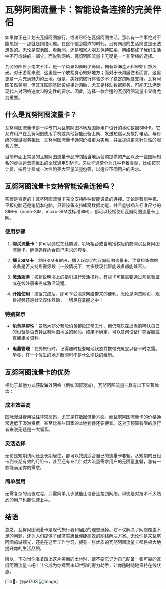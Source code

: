 # 瓦努阿图流量卡：智能设备连接的完美伴侣

如果你正在计划去瓦努阿图旅行，或者已经在瓦努阿图生活，那么有一件事绝对不能忽视——那就是网络问题。在这个信息爆炸的时代，没有网络的生活简直是无法想象的。无论是查地图、看新闻、还是和家人朋友保持联系，网络都成了我们生活中不可或缺的一部分。而说到网络，瓦努阿图流量卡无疑是一个非常棒的选择。

瓦努阿图位于南太平洋，是一个风景如画的小岛国，拥有碧海蓝天和原始自然风光。对于游客来说，这里是一个放松身心的好地方；而对于长期居住者而言，这里更是一片充满魅力的土地。但是，美好的旅行体验少不了稳定的网络支持。瓦努阿图虽然美丽，但其互联网基础设施相对落后，尤其是移动数据服务，可能无法满足现代人对网络速度和稳定性的要求。因此，选择一款合适的瓦努阿图流量卡显得尤为重要。

## 什么是瓦努阿图流量卡？

瓦努阿图流量卡是一种专门为瓦努阿图本地及国际用户设计的移动数据SIM卡。它允许用户在瓦努阿图使用手机或其他智能设备上网、发送短信以及拨打电话。与传统的漫游服务相比，瓦努阿图流量卡通常价格更为实惠，并且提供更具针对性的服务方案。

目前市面上常见的瓦努阿图流量卡品牌包括当地运营商提供的产品以及一些国际知名的虚拟运营商推出的全球通用SIM卡。这些卡通常分为几种套餐类型，比如按天计费、按月计费或一次性购买大容量流量包等，以适应不同用户的需求。

## 瓦努阿图流量卡支持智能设备连接吗？

答案是肯定的！瓦努阿图流量卡完全支持各种智能设备的连接。无论是智能手机、平板电脑还是笔记本电脑，只要设备支持蜂窝数据功能，并且能够插入标准尺寸的SIM卡（nano-SIM、micro-SIM或标准SIM），都可以轻松使用瓦努阿图流量卡上网。

### 使用步骤

1. **购买流量卡**：你可以通过在线商城、机场柜台或当地授权经销商购买瓦努阿图流量卡。确保选择适合自己需求的套餐。
   
2. **插入SIM卡**：将旧SIM卡取出，插入新购买的瓦努阿图流量卡。注意检查你的设备是否支持所需频段（一般情况下，大多数现代智能设备都能兼容）。

3. **激活服务**：按照说明书上的指引进行激活操作。有些卡可能需要通过短信验证或在线注册来完成激活流程。

4. **开始使用**：激活完成后，即可享受高速网络带来的便利。无论是浏览网页、观看视频还是社交媒体互动，一切尽在掌握之中！

### 特别提示

- **设备兼容性**：虽然大部分智能设备都能正常工作，但仍建议在出发前确认自己的设备是否支持瓦努阿图地区的频段。如果不确定，可以咨询设备厂商客服或查阅相关资料。
  
- **电量管理**：在外旅行时，记得随时检查电池状态并携带充电宝以备不时之需。毕竟，在一个陌生的地方断网可不是什么愉快的经历。

## 瓦努阿图流量卡的优势

相比于其他方式获取海外网络（例如国际漫游），瓦努阿图流量卡具有以下显著优势：

### 成本效益高

国际漫游费用往往非常高昂，尤其是在数据流量方面。而瓦努阿图流量卡的价格通常远低于漫游资费，甚至比某些国家的本地套餐还要便宜。这对于预算有限的旅行者来说无疑是一大福音。

### 灵活选择

无论是短期访问还是长期居住，都可以找到适合自己的流量卡套餐。从短期的日租卡到长期有效的月租卡，甚至还有专门针对大流量需求用户的无限量套餐，总有一款能满足你的需求。

### 简单易用

无需复杂的设置过程，只需简单几步就能让设备连接到网络。即使是对技术不太熟悉的用户也能快速上手。

## 结语

总之，瓦努阿图流量卡是现代旅行者和居民的理想选择。它不仅解决了网络覆盖不足的问题，还为人们提供了经济实惠且便捷高效的网络解决方案。无论你是来瓦努阿图旅游观光，还是在这里工作学习，拥有一张优质的瓦努阿图流量卡都将极大地提升你的生活品质。

所以，下次当你准备踏上这片美丽的土地时，请不要忘记为自己配备一张可靠的瓦努阿图流量卡吧！让它成为你探索未知世界的得力助手，让你随时随地保持在线状态。

[TG💪+ @jx0703 ![Image](https://github.com/user-attachments/assets/dbca1d08-cadb-493c-b0ec-ad6f7a83f270)]